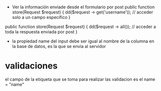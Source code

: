 - Ver la información enviade desde el formulario por post
public function store(Request $request)
{
    dd($request -> get('username'));  // acceder solo a un campo especifico
}

public function store(Request $request)
{
    dd($request -> all());  // acceder a toda la respuesta enviada por post
}

- la propíedad name del input debe ser igual al nombre de la columna en la base de datos, es la que se envia al servidor

# validaciones
el campo de la etiqueta que se toma para realizar las validacion es el name = "name"